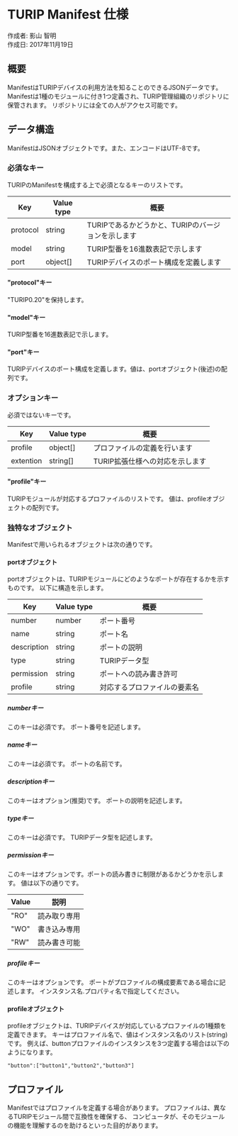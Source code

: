 # TURIP Manifest 仕様

作成者: 影山 智明  
作成日: 2017年11月19日

## 概要

ManifestはTURIPデバイスの利用方法を知ることのできるJSONデータです。
Manifestは1種のモジュールに付き1つ定義され、TURIP管理組織のリポジトリに保管されます。
リポジトリには全ての人がアクセス可能です。

## データ構造

ManifestはJSONオブジェクトです。また、エンコードはUTF-8です。

### 必須なキー

TURIPのManifestを構成する上で必須となるキーのリストです。

Key      | Value type | 概要
---------|------------|---------------------------------------------------
protocol | string     | TURIPであるかどうかと、TURIPのバージョンを示します
model    | string     | TURIP型番を16進数表記で示します
port     | object[]   | TURIPデバイスのポート構成を定義します

#### "protocol"キー

"TURIP0.20"を保持します。

#### "model"キー

TURIP型番を16進数表記で示します。

#### "port"キー

TURIPデバイスのポート構成を定義します。値は、portオブジェクト(後述)の配列です。

### オプションキー

必須ではないキーです。

Key       | Value type | 概要
----------|------------|--------------------------------
profile   | object[]   | プロファイルの定義を行います
extention | string[]   | TURIP拡張仕様への対応を示します

#### "profile"キー

TURIPモジュールが対応するプロファイルのリストです。
値は、profileオブジェクトの配列です。

### 独特なオブジェクト

Manifestで用いられるオブジェクトは次の通りです。

#### portオブジェクト

portオブジェクトは、TURIPモジュールにどのようなポートが存在するかを示すものです。
以下に構造を示します。

Key         | Value type | 概要
------------|------------|-----------------------------
number      | number     | ポート番号
name        | string     | ポート名
description | string     | ポートの説明
type        | string     | TURIPデータ型
permission  | string     | ポートへの読み書き許可
profile     | string     | 対応するプロファイルの要素名

##### numberキー

このキーは必須です。
ポート番号を記述します。

##### nameキー

このキーは必須です。
ポートの名前です。

##### descriptionキー

このキーはオプション(推奨)です。
ポートの説明を記述します。

##### typeキー

このキーは必須です。
TURIPデータ型を記述します。

##### permissionキー

このキーはオプションです。ポートの読み書きに制限があるかどうかを示します。
値は以下の通りです。

Value | 説明
------|-------------
"RO"  | 読み取り専用
"WO"  | 書き込み専用
"RW"  | 読み書き可能

##### profileキー

このキーはオプションです。
ポートがプロファイルの構成要素である場合に記述します。
インスタンス名.プロパティ名で指定してください。

#### profileオブジェクト

profileオブジェクトは、TURIPデバイスが対応しているプロファイルの1種類を定義できます。
キーはプロファイル名で、値はインスタンス名のリスト(string)です。
例えば、buttonプロファイルのインスタンスを3つ定義する場合は以下のようになります。

`"button":["button1","button2","button3"]`

## プロファイル

Manifestではプロファイルを定義する場合があります。
プロファイルは、異なるTURIPモジュール間で互換性を確保する、
コンピュータが、そのモジュールの機能を理解するのを助けるといった目的があります。
